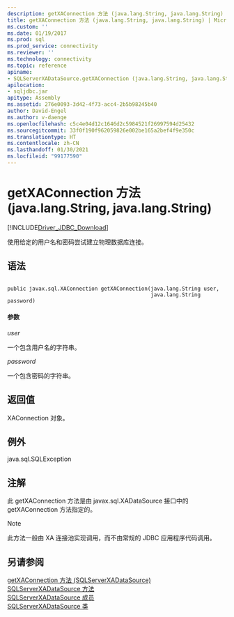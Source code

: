 ```yaml
---
description: getXAConnection 方法 (java.lang.String, java.lang.String)
title: getXAConnection 方法 (java.lang.String, java.lang.String) | Microsoft Docs
ms.custom: ''
ms.date: 01/19/2017
ms.prod: sql
ms.prod_service: connectivity
ms.reviewer: ''
ms.technology: connectivity
ms.topic: reference
apiname:
- SQLServerXADataSource.getXAConnection (java.lang.String, java.lang.String)
apilocation:
- sqljdbc.jar
apitype: Assembly
ms.assetid: 276e0093-3d42-4f73-acc4-2b5b98245b40
author: David-Engel
ms.author: v-daenge
ms.openlocfilehash: c5c4e04d12c1646d2c5984521f26997594d25432
ms.sourcegitcommit: 33f0f190f962059826e002be165a2bef4f9e350c
ms.translationtype: HT
ms.contentlocale: zh-CN
ms.lasthandoff: 01/30/2021
ms.locfileid: "99177590"
---
```

# <a name="getxaconnection-method-javalangstring-javalangstring"></a>getXAConnection 方法 (java.lang.String, java.lang.String)
[!INCLUDE[Driver_JDBC_Download](../../../includes/driver_jdbc_download.md)]

  使用给定的用户名和密码尝试建立物理数据库连接。  
  
## <a name="syntax"></a>语法  
  
```  
  
public javax.sql.XAConnection getXAConnection(java.lang.String user,  
                                              java.lang.String password)  
```  
  
#### <a name="parameters"></a>参数  
 *user*  
  
 一个包含用户名的字符串。  
  
 *password*  
  
 一个包含密码的字符串。  
  
## <a name="return-value"></a>返回值  
 XAConnection 对象。  
  
## <a name="exceptions"></a>例外  
 java.sql.SQLException  
  
## <a name="remarks"></a>注解  
 此 getXAConnection 方法是由 javax.sql.XADataSource 接口中的 getXAConnection 方法指定的。  
  
> [!NOTE]  
>  此方法一般由 XA 连接池实现调用，而不由常规的 JDBC 应用程序代码调用。  
  
## <a name="see-also"></a>另请参阅  
 [getXAConnection 方法 &#40;SQLServerXADataSource&#41;](../../../connect/jdbc/reference/getxaconnection-method-sqlserverxadatasource.md)   
 [SQLServerXADataSource 方法](../../../connect/jdbc/reference/sqlserverxadatasource-methods.md)   
 [SQLServerXADataSource 成员](../../../connect/jdbc/reference/sqlserverxadatasource-members.md)   
 [SQLServerXADataSource 类](../../../connect/jdbc/reference/sqlserverxadatasource-class.md)  
  
  
